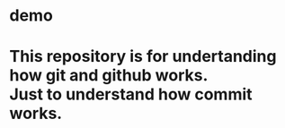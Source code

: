 # demo
<H1>
This repository is for undertanding how git and github works. 
<br>
Just to understand how commit works.
